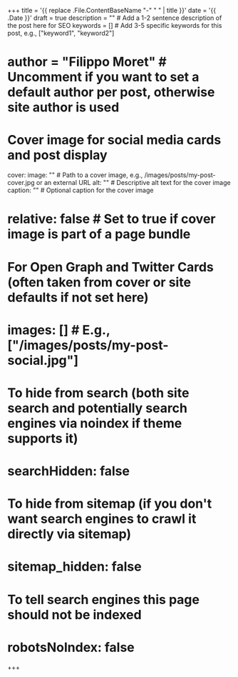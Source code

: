 +++
title = '{{ replace .File.ContentBaseName "-" " " | title }}'
date = '{{ .Date }}'
draft = true
description = "" # Add a 1-2 sentence description of the post here for SEO
keywords = [] # Add 3-5 specific keywords for this post, e.g., ["keyword1", "keyword2"]
# author = "Filippo Moret" # Uncomment if you want to set a default author per post, otherwise site author is used

# Cover image for social media cards and post display
cover:
  image: "" # Path to a cover image, e.g., /images/posts/my-post-cover.jpg or an external URL
  alt: "" # Descriptive alt text for the cover image
  caption: "" # Optional caption for the cover image
  # relative: false # Set to true if cover image is part of a page bundle

# For Open Graph and Twitter Cards (often taken from cover or site defaults if not set here)
# images: [] # E.g., ["/images/posts/my-post-social.jpg"]

# To hide from search (both site search and potentially search engines via noindex if theme supports it)
# searchHidden: false

# To hide from sitemap (if you don't want search engines to crawl it directly via sitemap)
# sitemap_hidden: false

# To tell search engines this page should not be indexed
# robotsNoIndex: false
+++

<!-- Start writing your awesome blog post here! -->
